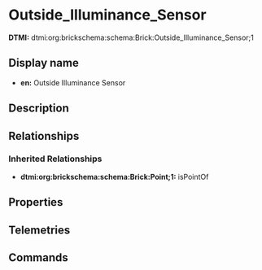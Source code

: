 # Outside_Illuminance_Sensor
**DTMI:** dtmi:org:brickschema:schema:Brick:Outside_Illuminance_Sensor;1
## Display name
- **en:** Outside Illuminance Sensor
## Description
## Relationships
### Inherited Relationships
* **dtmi:org:brickschema:schema:Brick:Point;1:** isPointOf
## Properties
## Telemetries
## Commands
